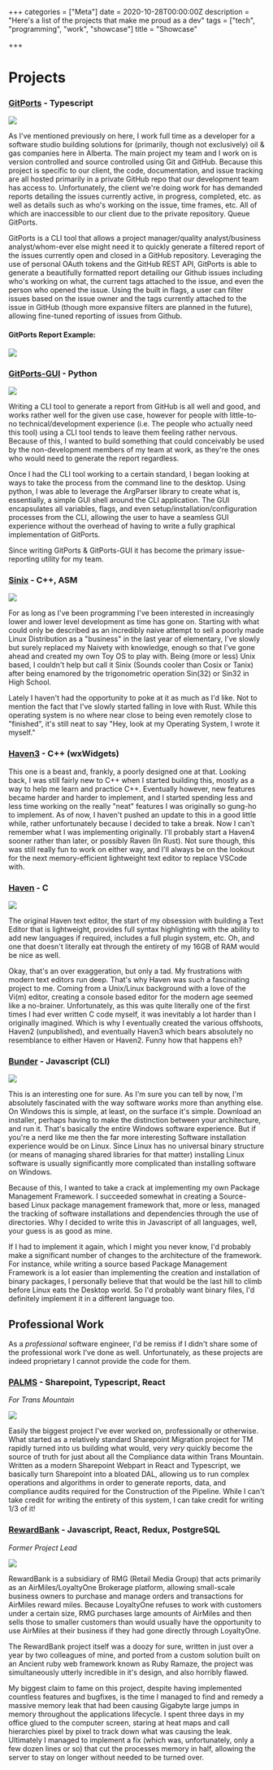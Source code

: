 +++
categories = ["Meta"]
date = 2020-10-28T00:00:00Z
description = "Here's a list of the projects that make me proud as a dev"
tags = ["tech", "programming", "work", "showcase"]
title = "Showcase"

+++
# Projects

### [GitPorts](https://github.com/wilesjackson/gitports "GitPorts") - Typescript

![](/gitportscli.PNG)

As I've mentioned previously on here, I work full time as a developer for a software studio building solutions for (primarily, though not exclusively) oil & gas companies here in Alberta. The main project my team and I work on is version controlled and source controlled using Git and GitHub. Because this project is specific to our client, the code, documentation, and issue tracking are all hosted primarily in a private GitHub repo that our development team has access to. Unfortunately, the client we're doing work for has demanded reports detailing the issues currently active, in progress, completed, etc. as well as details such as who's working on the issue, time frames, etc. All of which are inaccessible to our client due to the private repository. Queue GitPorts.

GitPorts is a CLI tool that allows a project manager/quality analyst/business analyst/whom-ever else might need it to quickly generate a filtered report of the issues currently open and closed in a GitHub repository. Leveraging the use of personal OAuth tokens and the GitHub REST API, GitPorts is able to generate a beautifully formatted report detailing our Github issues including who's working on what, the current tags attached to the issue, and even the person who opened the issue. Using the built in flags, a user can filter issues based on the issue owner and the tags currently attached to the issue in GitHub (though more expansive filters are planned in the future), allowing fine-tuned reporting of issues from Github.

#### GitPorts Report Example:

![](/gitportsreport.PNG)

### [GitPorts-GUI](https://github.com/wilesjackson/gitports-gui) - Python

![](/gitportsgui.PNG)

Writing a CLI tool to generate a report from GitHub is all well and good, and works rather well for the given use case, however for people with little-to-no technical/development experience (i.e. The people who actually need this tool) using a CLI tool tends to leave them feeling rather nervous. Because of this, I wanted to build something that could conceivably be used by the non-development members of my team at work, as they're the ones who would need to generate the report regardless.

Once I had the CLI tool working to a certain standard, I began looking at ways to take the process from the command line to the desktop. Using python, I was able to leverage the ArgParser library to create what is, essentially, a simple GUI shell around the CLI application. The GUI encapsulates all variables, flags, and even setup/installation/configuration processes from the CLI, allowing the user to have a seamless GUI experience without the overhead of having to write a fully graphical implementation of GitPorts.

Since writing GitPorts & GitPorts-GUI it has become the primary issue-reporting utility for my team. 

### [Sinix](https://github.com/joeyhops/sinix) - C++, ASM

![](/sinix.png)

For as long as I've been programming I've been interested in increasingly lower and lower level development as time has gone on. Starting with what could only be described as an incredibly naive attempt to sell a poorly made Linux Distribution as a "business" in the last year of elementary, I've slowly but surely replaced my Naivety with knowledge, enough so that I've gone ahead and created my own Toy OS to play with. Being (more or less) Unix based, I couldn't help but call it Sinix (Sounds cooler than Cosix or Tanix) after being enamored by the trigonometric operation Sin(32) or Sin32 in High School.

Lately I haven't had the opportunity to poke at it as much as I'd like. Not to mention the fact that I've slowly started falling in love with Rust. While this operating system is no where near close to being even remotely close to "finished", it's still neat to say "Hey, look at my Operating System, I wrote it myself."

### [Haven3](https://github.com/joeyhops/haven3) - C++ (wxWidgets)

This one is a beast and, frankly, a poorly designed one at that. Looking back, I was still fairly new to C++ when I started building this, mostly as a way to help me learn and practice C++. Eventually however, new features became harder and harder to implement, and I started spending less and less time working on the really "neat" features I was originally so gung-ho to implement. As of now, I haven't pushed an update to this in a good little while, rather unfortunately because I decided to take a break. Now I can't remember what I was implementing originally. I'll probably start a Haven4 sooner rather than later, or possibly Raven (In Rust). Not sure though, this was still really fun to work on either way, and I'll always be on the lookout for the next memory-efficient lightweight text editor to replace VSCode with.

### [Haven](https://github.com/joeyhops/haven) - C

![](/haven.png)

The original Haven text editor, the start of my obsession with building a Text Editor that is lightweight, provides full syntax highlighting with the ability to add new languages if required, includes a full plugin system, etc. Oh, and one that doesn't literally eat through the entirety of my 16GB of RAM would be nice as well.

Okay, that's an over exaggeration, but only a tad. My frustrations with modern text editors run deep. That's why Haven was such a fascinating project to me. Coming from a Unix/Linux background with a love of the Vi(m) editor, creating a console based editor for the modern age seemed like a no-brainer. Unfortunately, as this was quite literally one of the first times I had ever written C code myself, it was inevitably a lot harder than I originally imagined. Which is why I eventually created the various offshoots, Haven2 (unpublished), and eventually Haven3 which bears absolutely no resemblance to either Haven or Haven2. Funny how that happens eh?

### [Bunder](https://github.com/joeyhops/bunder) - Javascript (CLI)

![](/bunder.PNG)

This is an interesting one for sure. As I'm sure you can tell by now, I'm absolutely fascinated with the way software _works_ more than anything else. On Windows this is simple, at least, on the surface it's simple. Download an installer, perhaps having to make the distinction between your architecture, and run it. That's basically the entire Windows software experience. But if you're a nerd like me then the far more interesting Software installation experience would be on Linux. Since Linux has no universal binary structure (or means of managing shared libraries for that matter) installing Linux software is usually significantly more complicated than installing software on Windows.

Because of this, I wanted to take a crack at implementing my own Package Management Framework. I succeeded somewhat in creating a Source-based Linux package management framework that, more or less, managed the tracking of software installations and dependencies through the use of directories. Why I decided to write this in Javascript of all languages, well, your guess is as good as mine.

If I had to implement it again, which I might you never know, I'd probably make a significant number of changes to the architecture of the framework. For instance, while writing a source based Package Management Framework is a lot easier than implementing the creation and installation of binary packages, I personally believe that that would be the last hill to climb before Linux eats the Desktop world. So I'd probably want binary files, I'd definitely implement it in a different language too.

## Professional Work

As a _professional_ software engineer, I'd be remiss if I didn't share some of the professional work I've done as well. Unfortunately, as these projects are indeed proprietary I cannot provide the code for them.

### [PALMS](https://transmountain.com) - Sharepoint, Typescript, React

_For Trans Mountain_

![](/palms.PNG)

Easily the biggest project I've ever worked on, professionally or otherwise. What started as a relatively standard Sharepoint Migration project for TM rapidly turned into us building what would, very _very_ quickly become the source of truth for just about all the Compliance data within Trans Mountain. Written as a modern Sharepoint Webpart in React and Typescript, we basically turn Sharepoint into a bloated DAL, allowing us to run complex operations and algorithms in order to generate reports, data, and compliance audits required for the Construction of the Pipeline. While I can't take credit for writing the entirety of this system, I can take credit for writing 1/3 of it!

### [RewardBank](https://rewardbank.ca) - Javascript, React, Redux, PostgreSQL

_Former Project Lead_

![](/rewardbank.PNG)

RewardBank is a subsidiary of RMG (Retail Media Group) that acts primarily as an AirMiles/LoyaltyOne Brokerage platform, allowing small-scale business owners to purchase and manage orders and transactions for AirMiles reward miles. Because LoyaltyOne refuses to work with customers under a certain size, RMG purchases large amounts of AirMiles and then sells those to smaller customers than would usually have the opportunity to use AirMiles at their business if they had gone directly through LoyaltyOne.

The RewardBank project itself was a doozy for sure, written in just over a year by two colleagues of mine, and ported from a custom solution built on an Ancient ruby web framework known as Ruby Ramaze, the project was simultaneously utterly incredible in it's design, and also horribly flawed.

My biggest claim to fame on this project, despite having implemented countless features and bugfixes, is the time I managed to find and remedy a massive memory leak that had been causing Gigabyte large jumps in memory throughout the applications lifecycle. I spent three days in my office glued to the computer screen, staring at heat maps and call hierarchies pixel by pixel to track down what was causing the leak. Ultimately I managed to implement a fix (which was, unfortunately, only a few dozen lines or so) that cut the processes memory in half, allowing the server to stay on longer without needed to be turned over.
